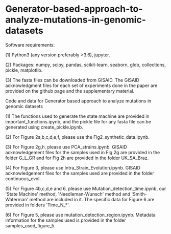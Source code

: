 # Generator-based-approach-to-analyze-mutations-in-genomic-datasets

Software requirements:

(1) Python3 (any version preferably >3.6), jupyter.

(2) Packages: numpy, scipy, pandas, scikit-learn, seaborn, glob, collections, pickle, matplotlib.

(3) The fasta files can be downloaded from GISAID. The GISAID acknowledgment files for each set of experiments done in the paper are provided on the github page and the supplementary material.


Code and data for Generator based approach to analyze mutations in genomic datasets

(1) The functions used to generate the state machine are provided in important_functions.ipynb, and the pickle file for any fasta file can be generated using create_pickle.ipynb.

(2) For Figure 2a,b,c,d,e,f, please use the Fig2_synthetic_data.ipynb.

(3) For Figure 2g,h, please use PCA_strains.ipynb. GISAID acknowledgement files for the samples used in Fig 2g are provided in the folder G_L_GR and for Fig 2h are provided in the folder UK_SA_Braz.

(4) For Figure 3, please use Intra_Strain_Evolution.ipynb. GISAID acknowledgement files for the samples used are provided in the folder continuous_evol.

(5) For Figure 4b,c,d,e and 6, please use Mutation_detection_time.ipynb, our 'State Machine' method, 'Needleman-Wunsch' method and 'Smith-Waterman' method are included in it. The specific data for Figure 6 are provided in folders 'Time_N_*'.

(6) For Figure 5, please use mutation_detection_region.ipynb. Metadata information for the samples used is provided in the folder samples_used_figure_5.

 
